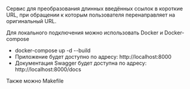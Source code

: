 Сервис для преобразования длинных введённых ссылок в короткие URL, при обращении к которым пользователя перенаправляет на оригинальный URL.

Для локального подключения можно использовать Docker и Docker-compose
- docker-compose up -d --build
- Приложение будет доступно по адресу: http://localhost:8000
- Документация Swagger будет доступна по адресу: http://localhost:8000/docs

Также можно Makefile
